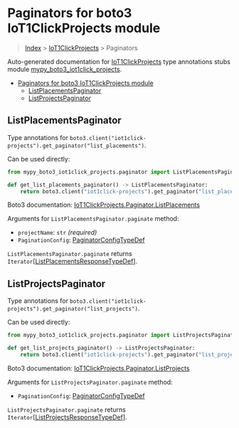 # Paginators for boto3 IoT1ClickProjects module

> [Index](..) > [IoT1ClickProjects](.) > Paginators

Auto-generated documentation for
[IoT1ClickProjects](https://boto3.amazonaws.com/v1/documentation/api/latest/reference/services/iot1click-projects.html#IoT1ClickProjects)
type annotations stubs module
[mypy_boto3_iot1click_projects](https://pypi.org/project/mypy-boto3-iot1click-projects/).

- [Paginators for boto3 IoT1ClickProjects module](#paginators-for-boto3-iot1clickprojects-module)
  - [ListPlacementsPaginator](#listplacementspaginator)
  - [ListProjectsPaginator](#listprojectspaginator)

## ListPlacementsPaginator

Type annotations for
`boto3.client("iot1click-projects").get_paginator("list_placements")`.

Can be used directly:

```python
from mypy_boto3_iot1click_projects.paginator import ListPlacementsPaginator

def get_list_placements_paginator() -> ListPlacementsPaginator:
    return boto3.client("iot1click-projects").get_paginator("list_placements")
```

Boto3 documentation:
[IoT1ClickProjects.Paginator.ListPlacements](https://boto3.amazonaws.com/v1/documentation/api/latest/reference/services/iot1click-projects.html#IoT1ClickProjects.Paginator.ListPlacements)

Arguments for `ListPlacementsPaginator.paginate` method:

- `projectName`: `str` *(required)*
- `PaginationConfig`:
  [PaginatorConfigTypeDef](./type_defs.md#paginatorconfigtypedef)

`ListPlacementsPaginator.paginate` returns
`Iterator`\[[ListPlacementsResponseTypeDef](./type_defs.md#listplacementsresponsetypedef)\].

## ListProjectsPaginator

Type annotations for
`boto3.client("iot1click-projects").get_paginator("list_projects")`.

Can be used directly:

```python
from mypy_boto3_iot1click_projects.paginator import ListProjectsPaginator

def get_list_projects_paginator() -> ListProjectsPaginator:
    return boto3.client("iot1click-projects").get_paginator("list_projects")
```

Boto3 documentation:
[IoT1ClickProjects.Paginator.ListProjects](https://boto3.amazonaws.com/v1/documentation/api/latest/reference/services/iot1click-projects.html#IoT1ClickProjects.Paginator.ListProjects)

Arguments for `ListProjectsPaginator.paginate` method:

- `PaginationConfig`:
  [PaginatorConfigTypeDef](./type_defs.md#paginatorconfigtypedef)

`ListProjectsPaginator.paginate` returns
`Iterator`\[[ListProjectsResponseTypeDef](./type_defs.md#listprojectsresponsetypedef)\].
